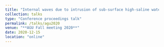 ```yaml
---
title: "Internal waves due to intrusion of sub-surface high-saline waters in the central Bay of Bengal"
collection: talks
type: "Conference proceedings talk"
permalink: /talks/agu2020
venue: "**AGU Fall meeting 2020**"
date: 2020-12-15
location: "online"
---
```


